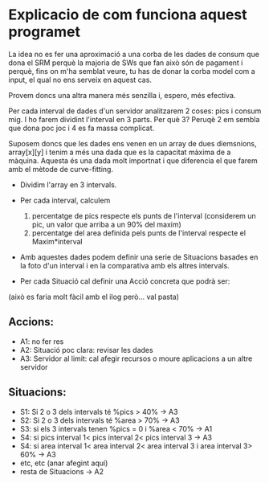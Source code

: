 
# Explicacio de com funciona aquest programet

La idea no es fer una aproximació a una corba de les dades de consum que dona el SRM perquè la majoria de SWs que fan això
són de pagament i perquè, fins on m'ha semblat veure, tu has de donar la corba model com a input, el qual no ens serveix en
aquest cas.

Provem doncs una altra manera més senzilla i, espero, més efectiva.

Per cada interval de dades d'un servidor analitzarem 2 coses: pics i consum mig. I ho farem dividint l'interval en 3 parts.
Per què 3? Peruqè 2 em sembla que dona poc joc i 4 es fa massa complicat.

Suposem doncs que les dades ens venen en un array de dues diemsnions, array[x][y] i tenim a més una dada que es la capacitat màxima
de a màquina. Aquesta és una dada molt importnat i que diferencia el que farem amb el mètode de curve-fitting.

* Dividim l'array en 3 intervals.
* Per cada interval, calculem
    1. percentatge de pics respecte els punts de l'interval (considerem un pic, un valor que arriba a un 90% del maxim)
    2.  percentatge del area definida pels punts de l'interval respecte el Maxim*interval

* Amb aquestes dades podem definir una serie de Situacions basades en la foto d'un interval i en la comparativa amb els
altres intervals.

* Per cada Situació cal definir una Acció concreta que podrà ser:

(això es faria molt fàcil amb el ilog però... val pasta)

## Accions:

* A1: no fer res
* A2: Situació poc clara: revisar les dades
* A3: Servidor al limit: cal afegir recursos o moure aplicacions a un altre servidor

## Situacions:

* S1: Si 2 o 3 dels intervals té %pics > 40% -> A3
* S2: Si 2 o 3 dels intervals té %area > 70% -> A3
* S3: si els 3 intervals tenen %pics = 0 i %area < 70% -> A1
* S4: si pics interval 1< pics interval 2< pics interval 3 -> A3
* S4: si area interval 1< area interval 2< area interval 3 i area interval 3> 60% -> A3
* etc, etc (anar afegint aquí)
* resta de Situacions -> A2
